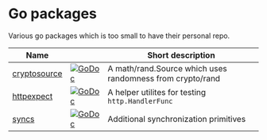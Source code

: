 # Go packages

Various go packages which is too small to have their personal repo.

| Name |  | Short description |
| --- | --- | --- |
| [cryptosource](cryptosource/) | [![GoDoc][doc-img]][doc-cryptosource] | A math/rand.Source which uses randomness from crypto/rand | 
| [httpexpect](httpexpect/) | [![GoDoc][doc-img]][doc-httpexpect] | A helper utilites for testing `http.HandlerFunc` |
| [syncs](syncs/) | [![GoDoc][doc-img]][doc-syncs] | Additional synchronization primitives |

[doc-img]: https://godoc.org/go.pr0ger.dev?status.svg
[doc-cryptosource]: https://pkg.go.dev/go.pr0ger.dev/cryptosource
[doc-httpexpect]: https://pkg.go.dev/go.pr0ger.dev/httpexpect
[doc-syncs]: https://pkg.go.dev/go.pr0ger.dev/syncs
